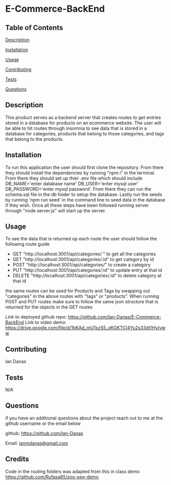 # E-Commerce-BackEnd

## Table of Contents
[Description](#Description)

[Installation](#Installation)

[Usage](#Usage)

[Contributing](#Contributing)

[Tests](#Tests)


[Questions](#Questions)


## Description <a id = "Description"></a>
This product serves as a backend server that creates routes to get entries stored in a database for products on an ecommerce website. The user will be able to hit routes through insomnia to see data that is stored in a database for categories, products that belong to those categories, and tags that belong to the products.
## Installation <a id = "Installation"></a>
To run this application the user should first clone the repository. From there they should install the dependencies by running "npm i" in the terminal. From there they should set up thier .env file which should include DB_NAME='enter database name' DB_USER='enter mysql user' DB_PASSWORD='enter mysql password'. From there they can run the schema.sql file in the db folder to setup the database. Lastly run the seeds by running 'npm run seed' in the command line to seed data in the database if they wish. Once all these steps have been followed running server through "node server.js" will start up the server.

## Usage <a id = "Usage"></a>
To see the data that is returned up each route the user should follow the following route guide 
- GET "http://localhost:3001/api/categories/ " to get all the categories
- GET "http://localhost:3001/api/categories/:id" to get category by id 
- POST "http://localhost:3001/api/categories/" to create a category 
- PUT "http://localhost:3001/api/categories/:id" to update entry at that id
- DELETE "http://localhost:3001/api/categories/:id" to delete category at that id

the same routes can be used for Products and Tags by swapping out "categories" in the above routes with "tags" or "products". When running POST and PUT routes make sure to follow the same json structure that is returned for the objects in the GET routes
 
Link to deployed github repo:  https://github.com/Ian-Danas/E-Commerce-BackEnd
Link to video demo: https://drive.google.com/file/d/1bKAd_mU1szS5_gKGKTCI4Yu2s33dt1Hy/view 
## Contributing <a id = "Contributing"></a>
Ian Danas
## Tests <a id = "Tests"></a>
N/A

## Questions <a id = "Questions"></a>
if you have an additional questions about the project reach out to me at the github username or the email below

 github: https://github.com/Ian-Danas

 Email: ianmdanas@gmail.com

## Credits
Code in the routing folders was adapted from this in class demo https://github.com/Rufasa85/zoo-seq-demo
